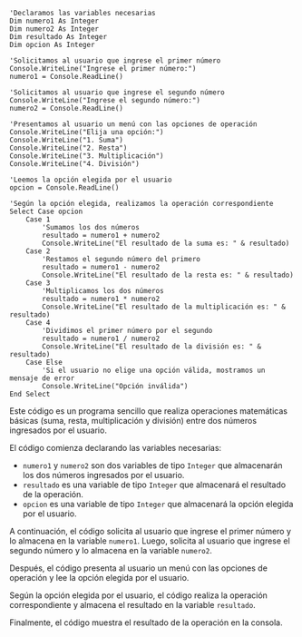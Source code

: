 ```visual basic
'Declaramos las variables necesarias
Dim numero1 As Integer
Dim numero2 As Integer
Dim resultado As Integer
Dim opcion As Integer

'Solicitamos al usuario que ingrese el primer número
Console.WriteLine("Ingrese el primer número:")
numero1 = Console.ReadLine()

'Solicitamos al usuario que ingrese el segundo número
Console.WriteLine("Ingrese el segundo número:")
numero2 = Console.ReadLine()

'Presentamos al usuario un menú con las opciones de operación
Console.WriteLine("Elija una opción:")
Console.WriteLine("1. Suma")
Console.WriteLine("2. Resta")
Console.WriteLine("3. Multiplicación")
Console.WriteLine("4. División")

'Leemos la opción elegida por el usuario
opcion = Console.ReadLine()

'Según la opción elegida, realizamos la operación correspondiente
Select Case opcion
    Case 1
        'Sumamos los dos números
        resultado = numero1 + numero2
        Console.WriteLine("El resultado de la suma es: " & resultado)
    Case 2
        'Restamos el segundo número del primero
        resultado = numero1 - numero2
        Console.WriteLine("El resultado de la resta es: " & resultado)
    Case 3
        'Multiplicamos los dos números
        resultado = numero1 * numero2
        Console.WriteLine("El resultado de la multiplicación es: " & resultado)
    Case 4
        'Dividimos el primer número por el segundo
        resultado = numero1 / numero2
        Console.WriteLine("El resultado de la división es: " & resultado)
    Case Else
        'Si el usuario no elige una opción válida, mostramos un mensaje de error
        Console.WriteLine("Opción inválida")
End Select
```

Este código es un programa sencillo que realiza operaciones matemáticas básicas (suma, resta, multiplicación y división) entre dos números ingresados por el usuario.

El código comienza declarando las variables necesarias:

* `numero1` y `numero2` son dos variables de tipo `Integer` que almacenarán los dos números ingresados por el usuario.
* `resultado` es una variable de tipo `Integer` que almacenará el resultado de la operación.
* `opcion` es una variable de tipo `Integer` que almacenará la opción elegida por el usuario.

A continuación, el código solicita al usuario que ingrese el primer número y lo almacena en la variable `numero1`. Luego, solicita al usuario que ingrese el segundo número y lo almacena en la variable `numero2`.

Después, el código presenta al usuario un menú con las opciones de operación y lee la opción elegida por el usuario.

Según la opción elegida por el usuario, el código realiza la operación correspondiente y almacena el resultado en la variable `resultado`.

Finalmente, el código muestra el resultado de la operación en la consola.